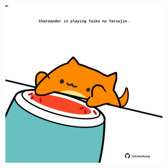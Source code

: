<!-- built at 06/03/2021, 24:02:52 UTC -->
<p align="center">
  <img width="500" height="500" src="./ReadmeImage.svg">
</p>
